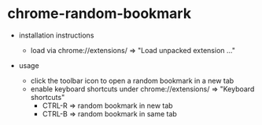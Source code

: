 chrome-random-bookmark
======================

 * installation instructions
   * load via chrome://extensions/ => "Load unpacked extension ..."
 
 * usage
   * click the toolbar icon to open a random bookmark in a new tab
   * enable keyboard shortcuts under chrome://extensions/ => "Keyboard shortcuts"
     * CTRL-R => random bookmark in new tab
     * CTRL-B => random bookmark in same tab
